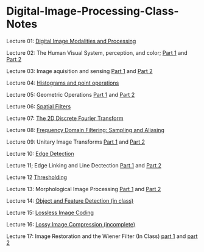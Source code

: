 # Digital-Image-Processing-Class-Notes

Lecture 01: [Digital Image Modalities and Processing](Digital-Image-Processing-Class-Notes/Intro_to_Digital_Image_Processing_Lecture_01;_Digital_Image_Modalities_and_Processing.pdf)

Lecture 02: The Human Visual System, perception, and color; [Part 1](Digital-Image-Processing-Class-Notes/Intro_to_Digital_Image_Processing_Lecture_02;_The_Human_visual_system,_perception,_and_color_part1.pdf) and [Part 2](Digital-Image-Processing-Class-Notes/Intro_to_Digital_Image_Processing_Lecture_02;_The_Human_visual_system,_perception,_and_color_part2.pdf)

Lecture 03: Image aquisition and sensing [Part 1](Digital-Image-Processing-Class-Notes/Intro_to_Digital_Image_Processing_Lecture_03;_Image_aquisition_and_sensing_part1.pdf) and [Part 2](Digital-Image-Processing-Class-Notes/Intro_to_Digital_Image_Processing_Lecture_03;_Image_aquisition_and_sensing_part2.pdf)

Lecture 04: [Histograms and point operations](Digital-Image-Processing-Class-Notes/Intro_to_Digital_Image_Processing_Lecture_04;_Histograms_and_point_operations.pdf)

Lecture 05: Geometric Operations [Part 1](Digital-Image-Processing-Class-Notes/Intro_to_Digital_Image_Processing_Lecture_05;_Geometric_Operations_part1.pdf) and [Part 2](Digital-Image-Processing-Class-Notes/Intro_to_Digital_Image_Processing_Lecture_05;_Geometric_Operations_part2.pdf)

Lecture 06: [Spatial Filters](Digital-Image-Processing-Class-Notes/Intro_to_Digital_Image_Processing_Lecture_06;_Spatial_Filters.pdf)

Lecture 07: [The 2D Discrete Fourier Transform](Digital-Image-Processing-Class-Notes/Intro_to_Digital_Image_Processing_Lecture_07;_The_2D_Discrete_Fourier_Transform.pdf)

Lecture 08: [Frequency Domain Filtering: Sampling and Aliasing](Digital-Image-Processing-Class-Notes/Intro_to_Digital_Image_Processing_Lecture_08;_Frequency_Domain_Filtering;_Sampling_and_Aliasing.pdf)

Lecture 09: Unitary Image Transforms [Part 1](Digital-Image-Processing-Class-Notes/Intro_to_Digital_Image_Processing_Lecture_09;_Unitary_Image_Transformspart1.pdf) and [Part 2](Digital-Image-Processing-Class-Notes/Intro_to_Digital_Image_Processing_Lecture_09;_Unitary_Image_Transformspart2.pdf)

Lecture 10: [Edge Detection](Digital-Image-Processing-Class-Notes/Intro_to_Digital_Image_Processing_Lecture_10;_Edge_Detection.pdf)

Lecture 11; Edge Linking and Line Dectection [Part 1](Digital-Image-Processing-Class-Notes/Intro_to_Digital_Image_Processing_Lecture_11;_Edge_Linking_and_Line_Detectionpart1.pdf) and [Part 2](Digital-Image-Processing-Class-Notes/Intro_to_Digital_Image_Processing_Lecture_11;_Edge_Linking_and_Line_Detectionpart2.pdf)

Lecture 12 [Thresholding](Digital-Image-Processing-Class-Notes/Intro_to_Digital_Image_Processing_Lecture_12;_Thresholding.pdf)

Lecture 13: Morphological Image Processing [Part 1](Digital-Image-Processing-Class-Notes/Intro_to_Digital_Image_Processing_Lecture_13;_Morphological_Image_Processingpart1.pdf) and [Part 2](Digital-Image-Processing-Class-Notes/Intro_to_Digital_Image_Processing_Lecture_13;_Morphological_Image_Processingpart2.pdf)

Lecture 14: [Object and Feature Detection (in class)](Digital-Image-Processing-Class-Notes/Intro_to_Digital_Image_Processing_Lecture_14;_Object_and_Feature_Detection_(in_Class).pdf)

Lecture 15: [Lossless Image Coding](Digital-Image-Processing-Class-Notes/Intro_to_Digital_Image_Processing_Lecture_15;_Lossless_Image_Coding.pdf)

Lecture 16: [Lossy Image Compression (incomplete)](Digital-Image-Processing-Class-Notes/Intro_to_Digital_Image_Processing_Lecture_16;_Lossy_Image_Compression_(Incomplete).pdf)

Lecture 17: Image Restoration and the Wiener Filter (In Class) [part 1](Digital-Image-Processing-Class-Notes/Intro_to_Digital_Image_Processing_Lecture_17;_Image_Restoration_and_the_Wiener_Filter_(In_Class)part1.pdf) and [part 2](Digital-Image-Processing-Class-Notes/Intro_to_Digital_Image_Processing_Lecture_17;_Image_Restoration_and_the_Wiener_Filter_(In_Class)part2.pdf)



